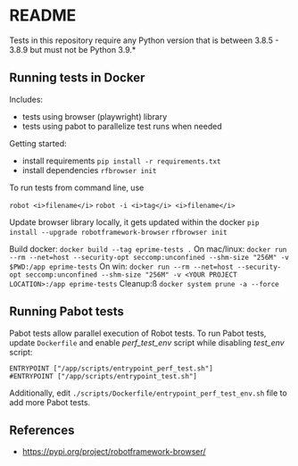 # README
Tests in this repository require any Python version that is between 3.8.5 - 3.8.9 but must not be Python 3.9.*

## Running tests in Docker

Includes:  
  * tests using browser (playwright) library
  * tests using pabot to parallelize test runs when needed

Getting started:
  * install requirements ```pip install -r requirements.txt```
  * install dependencies ```rfbrowser init```
  
To run tests from command line, use

```robot <i>filename</i>```
```robot -i <i>tag</i> <i>filename</i>```

Update browser library locally, it gets updated within the docker
```pip install --upgrade robotframework-browser```
```rfbrowser init```

Build docker:
```docker build --tag eprime-tests .```
On mac/linux:
```docker run --rm --net=host --security-opt seccomp:unconfined --shm-size "256M" -v $PWD:/app eprime-tests```
On win:
```docker run --rm --net=host --security-opt seccomp:unconfined --shm-size "256M" -v <YOUR PROJECT LOCATION>:/app eprime-tests```
Cleanup:ß
```docker system prune -a --force```

## Running Pabot tests
Pabot tests allow parallel execution of Robot tests. To run Pabot tests, update ```Dockerfile``` and
enable *perf_test_env* script while disabling *test_env* script:
```
ENTRYPOINT ["/app/scripts/entrypoint_perf_test.sh"]
#ENTRYPOINT ["/app/scripts/entrypoint_test.sh"]
```
Additionally, edit ```./scripts/Dockerfile/entrypoint_perf_test_env.sh``` file to add more Pabot tests.


## References
* https://pypi.org/project/robotframework-browser/